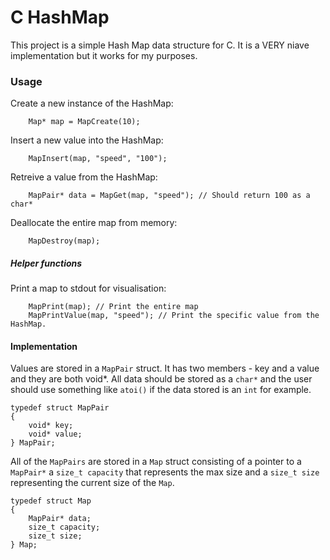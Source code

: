 # C HashMap

This project is a simple Hash Map data structure for C. It is a VERY niave implementation but it works for my purposes.

### Usage

Create a new instance of the HashMap:

```
    Map* map = MapCreate(10);
```

Insert a new value into the HashMap:

```
    MapInsert(map, "speed", "100");
```

Retreive a value from the HashMap:

```
    MapPair* data = MapGet(map, "speed"); // Should return 100 as a char*
```

Deallocate the entire map from memory:

```
    MapDestroy(map);
```

##### Helper functions


Print a map to stdout for visualisation:

```
    MapPrint(map); // Print the entire map
    MapPrintValue(map, "speed"); // Print the specific value from the HashMap.
```



#### Implementation

Values are stored in a `MapPair` struct. It has two members - key and a value
and they are both void*. All data should be stored as a `char*` and the user
should use something like `atoi()` if the data stored is an `int` for example.

```
typedef struct MapPair
{
    void* key;
    void* value;
} MapPair;
```

All of the `MapPairs` are stored in a `Map` struct consisting of a pointer
to a `MapPair*` a `size_t capacity` that represents the max size
and a `size_t size` representing the current size of the `Map`.


```
typedef struct Map
{
    MapPair* data;
    size_t capacity;
    size_t size;
} Map;
```

